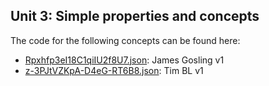## Unit 3: Simple properties and concepts

The code for the following concepts can be found here: 
- [Rpxhfp3eI18C1qiIU2f8U7.json](Rpxhfp3eI18C1qiIU2f8U7.json): James Gosling v1
- [z\-3PJtVZKpA\-D4eG\-RT6B8.json](z-3PJtVZKpA-D4eG-RT6B8.json): Tim BL v1
